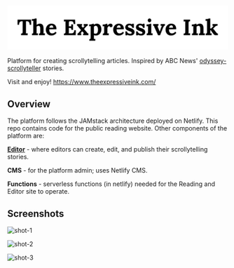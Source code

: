 ![tei](static/tei-logo.png)

Platform for creating scrollytelling articles. Inspired by ABC News' [odyssey-scrollyteller](https://github.com/abcnews/odyssey-scrollyteller) stories.

Visit and enjoy! https://www.theexpressiveink.com/

## Overview
The platform follows the JAMstack architecture deployed on Netlify. This repo contains code for the public reading website. Other components of the platform are:

[**Editor**](https://app.theexpressiveink.com/) - where editors can create, edit, and publish their scrollytelling stories.

**CMS** - for the platform admin; uses Netlify CMS.

**Functions** - serverless functions (in netlify) needed for the Reading and Editor site to operate.

## Screenshots

![shot-1](https://res.cloudinary.com/nvqacloud/image/upload/v1622900347/scrolly-01_nahwbw.png)

![shot-2](https://res.cloudinary.com/nvqacloud/image/upload/v1622900349/scrolly-02_xwlndq.png)

![shot-3](https://res.cloudinary.com/nvqacloud/image/upload/v1622900347/scrolly-03_j5un2b.png)
